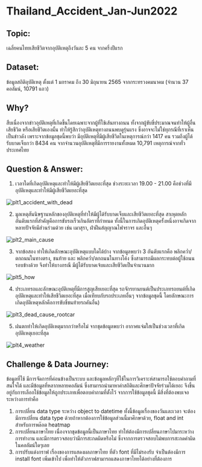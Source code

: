 # Thailand_Accident_Jan-Jun2022
## Topic: 
เฉลี่ยคนไทยเสียชีวิตจากอุบัติเหตุถึงวันละ 5 คน จากครึ่งปีแรก
## Dataset: 
ข้อมูลสถิติอุบัติเหตุ ตั้งแต่ 1 มกราคม ถึง 30 มิถุนายน 2565 จากกระทรวงคมนาคม (จำนวน 37 คอลัมน์, 10791 แถว)

## Why?
สืบเนื่องจากข่าวอุบัติเหตุที่เกิดขึ้นโดยเฉพาะจากผู้ที่ใช้เส้นทางถนน ทั้งจากผู้ขับขี่ประมาณจนทำให้ผู้อื่นเสียชีวิต หรือเสียชีวิตเองนั้น ทำให้รู้สึกว่าอุบัติเหตุทางถนนพบดูรุ่นแรง ซึ่งอาจจะไม่ใช่ทุกรณีที่เราเห็นเป็นข่าวดัง เพราะจากข้อมูลชุดนี้พบว่า มีอุบัติเหตุที่มีผู้เสียชีวิตในเหตุการณ์กว่า 1417 คน รวมถึงผู้ได้รับบาดเจ็บกว่า 8434 คน จากจำนวนอุบัติเหตุที่มีการรายงานทั้งหมด 10,791 เหตุการณ์จากทั่วประเทศไทย

## Question & Answer:
1. เวลาใดที่เกิดอุบัติเหตุและทำให้มีผู้เสียชีวิตเยอะที่สุด 
ช่วงระยะเวลา 19.00 - 21.00 คือช่วงที่มีอุบัติเหตุและทำให้มีผู้เสียชีวิตเยอะที่สุด

![plt1_accident_with_dead](https://user-images.githubusercontent.com/54198755/195902801-5b9283b1-9fda-4b18-9e83-934637ea6018.png)

2. มูลเหตุสันนิษฐานหลักของอุบัติเหตุที่ทำให้มีผู้ได้รับบาดเจ็บและเสียชีวิตเยอะที่สุด 
สาเหุตหลักอันดับแรกที่สำคัญคือการขับรถเร็วเกินอัตราที่กำหนด ทั้งนี้ในการเกิดอุบัติเหตุครั้งหนึ่งอาจเกิดจากหลายปัจจัยมีส่วนร่วมด้วย เช่น เมาสุรา, ฝ่าฝีนสํญญาณไฟจราจร และอื่นๆ 

![plt2_main_cause](https://user-images.githubusercontent.com/54198755/195902897-b7f776a5-7c25-4db5-8ace-1b79164f2581.png)

3. จากข้อสอง ทำให้เกิดลักษณะอุบัติเหตุแบบใดได้บ้าง 
จากข้อมูลพบว่า 3 อันดับแรกคือ พลิกคว่ำ/ตกถนนในทางตรง, ชนท้าย และ พลิกคว่ำ/ตกถนนในทางโค้ง ซึ่งสามารถมีผลกระทบต่อผู้ใช้ถนนรอบข้างด้วย จึงทำให้บางกรณี มีผู้ได้รับบาดเจ้บและเสียชีวิตเป็นจำนวนมาก

![plt5_how](https://user-images.githubusercontent.com/54198755/195903247-886584e4-d576-4e97-baf6-869c0b60a77f.PNG)

4. ประเภทรถและลักษณะอุบัติเหตุที่มีการสูญเสียเยอะที่สุด 
รถจักรยานยนต์เป็นประเภทรถยนต์ที่เกิดอุบัติเหตุและทำให้เสียชีวิตเยอะที่สุด เมื่อเทียบกับรถประเภทอื่นๆ จากข้อมูลชุดนี้ โดยลักษณะการเกิดอุบัติเหตุหลักคือการขับขี่ชนท้ายรถคันอื่น)

![plt3_dead_cause_rootcar](https://user-images.githubusercontent.com/54198755/195902998-a2763ec3-dab3-48a7-8436-87d3b32efb09.png)

5. ฝนตกทำให้เกิดอุบัติเหตุมากกว่าหรือไม่
จากชุดข้อมูลพบว่า อากาศแจ่มใสเป็นช่วงเวลาที่เกิดอุบัติเหตุเยอะที่สุด

![plt4_weather](https://user-images.githubusercontent.com/54198755/195904682-104aeee5-1e32-4b60-a69b-41de21bcae21.png)

## Challenge & Data Journey:
ข้อมูลที่ใช้ มีการจัดการที่ค่อนข้างเป็นระบบ และข้อมูลหลักๆที่ใช้ในการวิเคราะห์สามารถใช้ตอบคำถามที่สนใจได้ และมีข้อมูลที่หลากหลายคอลัมน์ ซึ่งสามารถนำมาหาค่าสถิติและศึกษาปัจจัยร่วมได้เยอะ จึงขึ้นอยู่กับการเลือกใช้ข้อมูลให้ถูกประเภทเพื่อตอบคำถามที่ตั้งไว้ จากการใช้ข้อมูลชุดนี้ มีสิ่งที่ต้องพบเจอระหว่างการทำคือ
1. การเปลี่ยน data type ระหว่าง object to datetime ทั้งนี้ข้อมูลเรื่องของวันและเวลา จะต้องมีการเปลี่ยน data type ด้วยถ้าหากต้องการใช้ข้อมูลส่วนนี้มาศึกษาด้วย, float and int สำหรับการพล๊อต heatmap
2. การเปลี่ยนภาษาไทย เนื่องจากชุดข้อมูลนี้เป็นภาษาไทย ทำให้ต้องมีการเปลี่ยนภาษาไปมาระหว่างการทำงาน และมีการตรวจสอบว่ามีการสะกดผิดหรึอไม่ ซึ่งจากการตรวจสอบไม่พบการสะกดคำผิดในคอลัมน์ใดๆเลย
3. การปรับแต่งกราฟ เรื่องของการแสดงผลภาษาไทย ที่ตัว font ที่มีไม่รองรับ จำเป็นต้องมีการ install font เพิ่มเข้าไป เพื่อทำให้ตัวกราฟสามารถแสดงภาษาไทยได้อย่างที่ต้องการ
